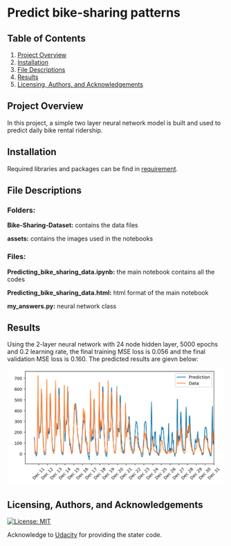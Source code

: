 # Predict bike-sharing patterns


## Table of Contents

1. [Project Overview](#project_overview)
2. [Installation](#installation)
3. [File Descriptions](#files)
4. [Results](#results)
5. [Licensing, Authors, and Acknowledgements](#licensing)

## Project Overview <a name="project_overview"></a>

In this project, a simple two layer neural network model is built and used to predict daily bike rental ridership.

## Installation <a name="installation"></a>

Required libraries and packages can be find in <a href="/requirement.txt">requirement</a>.

## File Descriptions <a name="files"></a>

### Folders: 
**Bike-Sharing-Dataset:** contains the data files

**assets:** contains the images used in the notebooks

### Files:
**Predicting_bike_sharing_data.ipynb:** the main notebook contains all the codes

**Predicting_bike_sharing_data.html:** html format of the main notebook

**my_answers.py:** neural network class

## Results<a name="results"></a>

Using the 2-layer neural network with 24 node hidden layer, 5000 epochs and 0.2 learning rate, the final training MSE loss is 0.056 and the final validation MSE loss is 0.160.
The predicted results are gievn below:

<img src="assets/result.png" />

## Licensing, Authors, and Acknowledgements<a name="licensing"></a>

[![License: MIT](https://img.shields.io/badge/License-MIT-yellow.svg)](https://opensource.org/licenses/MIT)

Acknowledge to [Udacity](https://www.udacity.com/) for providing the stater code.  




